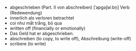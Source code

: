 
- abgeschrieben (Part. II von abschreiben)	[ˈapɡəʃʁiːbn̩]	Verb (Redewendung)	
- innerlich als verloren betrachtet	
- coi như mất trắng, bỏ qua	
- written off (financially or emotionally)	
- Das Geld hat er abgeschrieben.	
- abschreiben (to copy, to write off), Abschreibung (write-off)	
- scribere (to write)